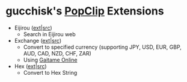 # gucchisk's [PopClip](https://pilotmoon.com/popclip/) Extensions

- Eijirou ([ext](extensions/Eijirou.popclipextz)|[src](src/Eijirou.popclipext))
    - Search in Eijirou web
- Exchange ([ext](extensions/Exchange.popclipextz)|[src](src/Exchange.popclipext))
    - Convert to specified currency (supporting JPY, USD, EUR, GBP, AUD, CAD, NZD, CHF, ZAR)
	- Using [Gaitame Online](https://www.gaitameonline.com/)
- Hex ([ext](extensions/Hex.popclipextz)|[src](src/Hex.popclipext))
    - Convert to Hex String
